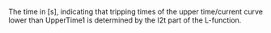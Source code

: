 The time in [s], indicating that tripping times of the upper time/current curve lower than UpperTime1 is determined by the I2t part of the L-function.